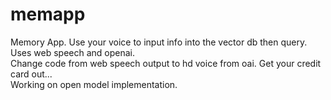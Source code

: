 # memapp

Memory App. Use your voice to input info into the vector db then query.  
Uses web speech and openai.  
Change code from web speech output to hd voice from oai. Get your credit card out...  
Working on open model implementation.
